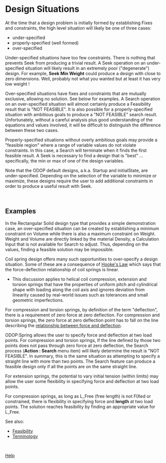 # Design Situations   

At the time that a design problem is initially formed by establishing Fixes and constraints,
the high level situation will likely be one of three cases:
  - under-specified
  - properly-specified  (well formed)
  - over-specified
  
Under-specified situations have too few constraints. 
There is nothing that prevents Seek from producing a trivial result.
A Seek operation on an under-specified situation will likely result in an extremely poor ("degenerate") design.
For example, **Seek Min Weight** could produce a design with close to zero dimensions.
Well, probably not what you wanted but at least it has very low weight !

Over-specified situations have fixes and constraints that are mutually exclusive, allowing no solution.
See below for examples.
A Search operation on an over-specified situation will almost certainly produce a Feasibility result 
that is "NOT FEASIBLE".
It is also possible for a properly-specified situation with ambitious goals to produce a 
"NOT FEASIBLE" search result. 
Unfortunately, without a careful analysis plus good understanding of the equations and values involved,
it will be difficult to distinguish the difference between these two cases.

Properly-specified situations without overly ambitious goals may provide a "feasible region" 
where a range of variable values do not violate constraints.
In this case, a Search will terminate when it finds the first feasible result.
A Seek is necessary to find a design that is "best" ... 
specifically, the min or max of one of the design variables.

Note that the ODOP default designs, a.k.a. Startup and initialState, are under-specified.
Depending on the selection of the variable to minimize or maximize, 
these designs require the user to add additional constraints 
in order to produce a useful result with Seek.

&nbsp;

## Examples   

In the Rectangular Solid design type that provides a simple demonstration case, 
an over-specified situation can be created by establishing a minimum constraint on Volume
while there is also a maximum constraint on Weight.
Weight and Volume are directly linked by the material Density, 
a Calculation Input that is not available for Search to adjust.
Thus, depending on the values, 
finding a feasible solution may be impossible.

Coil spring design offers many such opportunities to over-specify a design situation.
Some of these are a consequence of 
[Hooke's Law](https://en.wikipedia.org/wiki/Hooke%27s_law) 
which says that the force-deflection relationship of coil springs is linear. 

 - This discussion applies to helical coil compression, extension and torsion springs 
that have the properties of uniform pitch and cylindrical shape with loading along the coil axis 
and ignores deviation from linearity caused by real-world issues such as 
tolerances and small geometric imperfections. 

For compression and torsion springs, 
by definition of the term "deflection", there is a requirement of zero force at zero deflection. 
For compression and torsion springs, 
the zero force at zero deflection point has to fall on the line 
describing the 
[relationship between force and deflection](/docs/Help/png/ForceVsDeflection.png).

ODOP:Spring allows the user to specify force and deflection at two load points. 
For compression and torsion springs, 
If the line defined by those two points does not pass through zero force at zero deflection, 
the Search process (<b>Action : Search</b> menu item) will likely determine the result is "NOT FEASIBLE".
In summary, this is the same situation as attempting to specify a straight line with more than two points. 
The Search feature can produce a feasible design only if all the points are on the same straight line.

For extension springs, the potential to vary initial tension (within limits) may allow the user
some flexibility in specifying force and deflection at two load points.

For compression springs, 
as long as L_Free (free length) is not FIXed or constrained, 
there is flexibility in specifying force and <b>length</b> at two load points. 
The solution reaches feasibility by finding an appropriate value for L_Free.  

<!---  begin comment
More examples are pending a future update to this file.
In the mean time ...   
end comment  --->
  
See also:   
  - [Feasibility](feasibility.html)   
  - [Terminology](terminology.html)   
  
&nbsp;
 
[Help](/docs/Help)
  